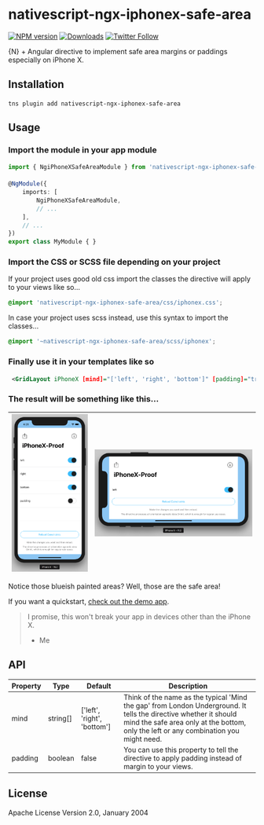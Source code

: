 # nativescript-ngx-iphonex-safe-area

[![NPM version][npm-image]][npm-url]
[![Downloads][downloads-image]][npm-url]
[![Twitter Follow][twitter-image]][twitter-url]

[npm-image]:http://img.shields.io/npm/v/nativescript-ngx-iphonex-safe-area.svg
[npm-url]:https://npmjs.org/package/nativescript-ngx-iphonex-safe-area-tap
[downloads-image]:http://img.shields.io/npm/dm/nativescript-ngx-iphonex-safe-area.svg
[twitter-image]:https://img.shields.io/twitter/follow/xmr_nkr.svg?style=social&label=Follow%20me
[twitter-url]:https://twitter.com/xmr_nkr

{N} + Angular directive to implement safe area margins or paddings especially on iPhone X.

## Installation

```
tns plugin add nativescript-ngx-iphonex-safe-area
```

## Usage 

### Import the module in your app module

```typescript
import { NgiPhoneXSafeAreaModule } from 'nativescript-ngx-iphonex-safe-area';

@NgModule({
    imports: [
        NgiPhoneXSafeAreaModule,
        // ...
    ],
    // ...
})
export class MyModule { }
```

### Import the CSS or SCSS file depending on your project

If your project uses good old css import the classes the directive will apply to your views like so...

```css
@import 'nativescript-ngx-iphonex-safe-area/css/iphonex.css';
```

In case your project uses scss instead, use this syntax to import the classes...

```scss
@import '~nativescript-ngx-iphonex-safe-area/scss/iphonex';
```

### Finally use it in your templates like so

```xml
 <GridLayout iPhoneX [mind]="['left', 'right', 'bottom']" [padding]="true"></GridLayout>
```

### The result will be something like this...

| ![Screenshot portrait](demo/app/assets/screenshot-portrait.png) | ![Screenshot landscape](demo/app/assets/screenshot-landscape.png) |
| --- | --- |

Notice those blueish painted areas? Well, those are the safe area!

If you want a quickstart, [check out the demo app](https://github.com/mrnkr/nativescript-ngx-iphonex-safe-area/tree/master/demo).

> I promise, this won't break your app in devices other than the iPhone X.
> - Me

## API
    
| Property | Type | Default | Description |
| --- | --- | --- | --- |
| mind | string[] | ['left', 'right', 'bottom'] | Think of the name as the typical 'Mind the gap' from London Underground. It tells the directive whether it should mind the safe area only at the bottom, only the left or any combination you might need. |
| padding | boolean | false | You can use this property to tell the directive to apply padding instead of margin to your views. |


## License

Apache License Version 2.0, January 2004